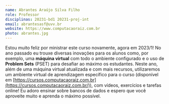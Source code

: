 ```yaml
---
name: Abrantes Araújo Silva Filho
role: Professor
disciplinas: 20231-bd1 20231-proj-int
email: abrantesasf@uvv.br
website: https://www.computacaoraiz.com.br
photo: abrantes.jpg
---
```


Estou muito feliz por ministrar este curso novamente, agora em 2023/1! No ano
passado eu trouxe diversas inovações para os alunos como, por exemplo, uma
**máquina virtual** com todo o ambiente configurado e o uso de **Problem Sets**
(PSET) para desafiar ao máximo os estudantes. Neste ano, além de uma máquina
virtual atualizada e com mais recursos, utilizaremos um ambiente virtual de
aprendizagem específico para o curso (disponível em
[https://cursos.computacaoraiz.com.br](https://cursos.computacaoraiz.com.br/)),
com vídeos, exercícios e tarefas online! Eu adoro ensinar sobre bancos de
dados e espero que você aproveite muito e aprenda o máximo possível.

